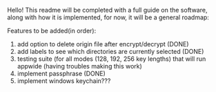 Hello! This readme will be completed with a full guide on the software, along with how it is implemented, for now, it will be a general roadmap:

Features to be added(in order):

1.  add option to delete origin file after encrypt/decrypt (DONE)
2.  add labels to see which directories are currently selected (DONE)
3.  testing suite (for all modes (128, 192, 256 key lengths) that will run appwide (having troubles making this work)
4.  implement passphrase (DONE)
7.  implement windows keychain???
